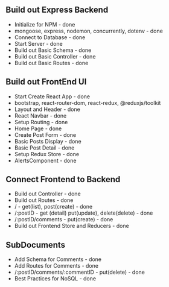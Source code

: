 ## Build out Express Backend
- Initialize for NPM - done
 - mongoose, express, nodemon, concurrently, dotenv - done
- Connect to Database - done
- Start Server - done
- Build out Basic Schema - done
- Build out Basic Controller - done
- Build out Basic Routes - done


## Build out FrontEnd UI
- Start Create React App - done
 - bootstrap, react-router-dom, react-redux, @reduxjs/toolkit
- Layout and Header - done
 - React Navbar - done
- Setup Routing - done
 - Home Page - done
 - Create Post Form - done
 - Basic Posts Display - done
 - Basic Post Detail - done
- Setup Redux Store - done
- AlertsComponent - done

## Connect Frontend to Backend
- Build out Controller - done
- Build out Routes - done
 - / - get(list), post(create) - done
 - /:postID - get (detail) put(update), delete(delete) - done
 - /:postID/comments - put(create) - done
- Build out Frontend Store and Reducers - done

## SubDocuments
- Add Schema for Comments - done
- Add Routes for Comments - done
 - /:postID/comments/:commentID - put(delete) - done
- Best Practices for NoSQL - done